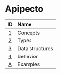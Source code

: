 # Apipecto

|          ID           | Name            |
| :-------------------: | :-------------- |
|    [1](1-concept)     | Concepts        |
|      [2](2-type)      | Types           |
| [3](3-data-structure) | Data structures |
| [4](4-behavior) | Behavior |
|    [A](A-example)     | Examples        |

